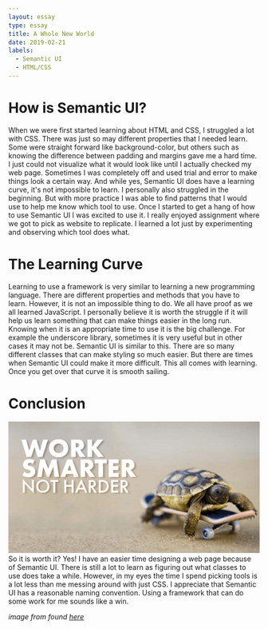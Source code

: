 ```yaml
---
layout: essay
type: essay
title: A Whole New World
date: 2019-02-21
labels:
  - Semantic UI
  - HTML/CSS
---
```


# How is Semantic UI?
When we were first started learning about HTML and CSS, I struggled a lot with CSS. There was just so may different properties that I needed learn. Some were straight forward like background-color, but others such as knowing the difference between padding and margins gave me a hard time. I just could not visualize what it would look like until I actually checked my web page. Sometimes I was completely off and used trial and error to make things look a certain way. And while yes, Semantic UI does have a learning curve, it's not impossible to learn. I personally also struggled in the beginning. But with more practice I was able to find patterns that I would use to help me know which tool to use. Once I started to get a hang of how to use Semantic UI I was excited to use it. I really enjoyed assignment where we got to pick as website to replicate. I learned a lot just by experimenting and observing which tool does what.

# The Learning Curve
Learning to use a framework is very similar to learning a new programming language. There are different properties and methods that you have to learn. However, it is not an impossible thing to do. We all have proof as we all learned JavaScript. I personally believe it is worth the struggle if it will help us learn something that can make things easier in the long run. Knowing when it is an appropriate time to use it is the big challenge. For example the underscore library, sometimes it is very useful but in other cases it may not be. Semantic UI is similar to this. There are so many different classes that can make styling so much easier. But there are times when Semantic UI could make it more difficult. This all comes with learning. Once you get over that curve it is smooth sailing. 

# Conclusion
<img class="ui medium right floated image" src="../images/work-smarter-not-harder.png">
So it is worth it? Yes! I have an easier time designing a web page because of Semantic UI. There is still a lot to learn as figuring out what classes to use does take a while. However, in my eyes the time I spend picking tools is a lot less than me messing around with just CSS. I appreciate that Semantic UI has a reasonable naming convention. Using a framework that can do some work for me sounds like a win. 


*image from found [here](http://protimemart.com/work-smarter-not-harder/)*